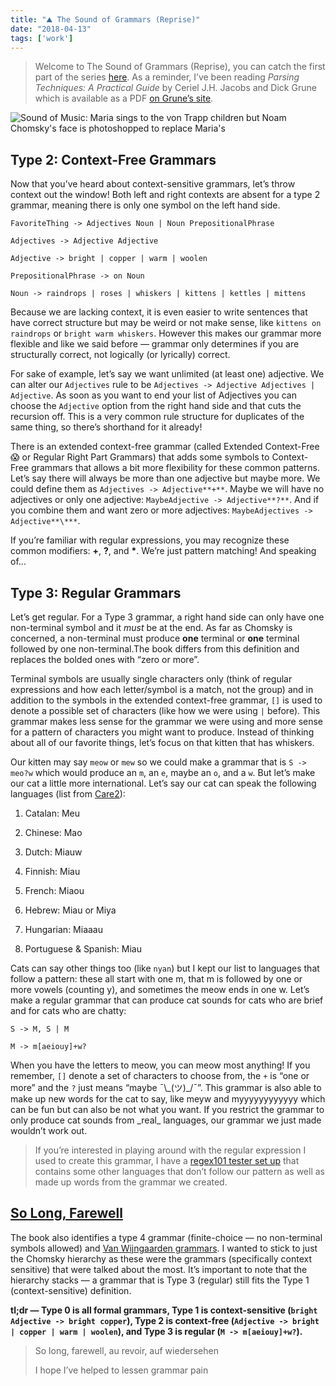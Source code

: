 ```yaml
---
title: "⛰ The Sound of Grammars (Reprise)"
date: "2018-04-13"
tags: ['work']
---
```


> Welcome to The Sound of Grammars (Reprise), you can catch the first part of the series [here](./the-sound-of-grammars). As a reminder, I’ve been reading _Parsing Techniques: A Practical Guide_ by Ceriel J.H. Jacobs and Dick Grune which is available as a PDF [on Grune’s site](https://dickgrune.com/Books/PTAPG_1st_Edition/BookBody.pdf).

![Sound of Music: Maria sings to the von Trapp children but Noam Chomsky's face is photoshopped to replace Maria's](./the-sound-of-music-reprise.jpg)

## Type 2: Context-Free Grammars

Now that you’ve heard about context-sensitive grammars, let’s throw context out the window! Both left and right contexts are absent for a type 2 grammar, meaning there is only one symbol on the left hand side.

```
FavoriteThing -> Adjectives Noun | Noun PrepositionalPhrase

Adjectives -> Adjective Adjective

Adjective -> bright | copper | warm | woolen

PrepositionalPhrase -> on Noun

Noun -> raindrops | roses | whiskers | kittens | kettles | mittens
```

Because we are lacking context, it is even easier to write sentences that have correct structure but may be weird or not make sense, like `kittens on raindrops` or `bright warm whiskers`. However this makes our grammar more flexible and like we said before — grammar only determines if you are structurally correct, not logically (or lyrically) correct.

For sake of example, let’s say we want unlimited (at least one) adjective. We can alter our `Adjectives` rule to be `Adjectives -> Adjective Adjectives | Adjective`. As soon as you want to end your list of Adjectives you can choose the `Adjective` option from the right hand side and that cuts the recursion off. This is a very common rule structure for duplicates of the same thing, so there’s shorthand for it already!

There is an extended context-free grammar (called Extended Context-Free 😱 or Regular Right Part Grammars) that adds some symbols to Context-Free grammars that allows a bit more flexibility for these common patterns. Let’s say there will always be more than one adjective but maybe more. We could define them as `Adjectives -> Adjective**+**`. Maybe we will have no adjectives or only one adjective: `MaybeAdjective -> Adjective**?**`. And if you combine them and want zero or more adjectives: `MaybeAdjectives -> Adjective**\***`.

If you’re familiar with regular expressions, you may recognize these common modifiers: **+**, **?**, and **\***. We’re just pattern matching! And speaking of…

## Type 3: Regular Grammars

Let’s get regular. For a Type 3 grammar, a right hand side can only have one non-terminal symbol and it _must_ be at the end. As far as Chomsky is concerned, a non-terminal must produce **one** terminal or **one** terminal followed by one non-terminal.The book differs from this definition and replaces the bolded ones with “zero or more”.

Terminal symbols are usually single characters only (think of regular expressions and how each letter/symbol is a match, not the group) and in addition to the symbols in the extended context-free grammar, `[]` is used to denote a possible set of characters (like how we were using `|` before). This grammar makes less sense for the grammar we were using and more sense for a pattern of characters you might want to produce. Instead of thinking about all of our favorite things, let’s focus on that kitten that has whiskers.

Our kitten may say `meow` or `mew` so we could make a grammar that is `S -> meo?w` which would produce an `m`, an `e`, maybe an `o`, and a `w`. But let’s make our cat a little more international. Let’s say our cat can speak the following languages (list from [Care2](https://www.care2.com/greenliving/what-does-a-cat-say-in-japanese-in-french-in-greek.html)):

1. Catalan: Meu

1. Chinese: Mao

1. Dutch: Miauw

1. Finnish: Miau

1. French: Miaou

1. Hebrew: Miau or Miya

1. Hungarian: Miaaau

1. Portuguese & Spanish: Miau

Cats can say other things too (like `nyan`) but I kept our list to languages that follow a pattern: these all start with one m, that m is followed by one or more vowels (counting y), and sometimes the meow ends in one w. Let’s make a regular grammar that can produce cat sounds for cats who are brief and for cats who are chatty:

```
S -> M, S | M

M -> m[aeiouy]+w?
```

When you have the letters to meow, you can meow most anything! If you remember, `[]` denote a set of characters to choose from, the `+` is “one or more” and the `?` just means “maybe ¯\\\_(ツ)\_/¯”. This grammar is also able to make up new words for the cat to say, like meyw and myyyyyyyyyyyy which can be fun but can also be not what you want. If you restrict the grammar to only produce cat sounds from \_real\_ languages, our grammar we just made wouldn’t work out.

> If you’re interested in playing around with the regular expression I used to create this grammar, I have a [regex101 tester set up](https://regex101.com/r/la7eSf/2) that contains some other languages that don’t follow our pattern as well as made up words from the grammar we created.

## [So Long, Farewell](https://www.youtube.com/watch?v=Qy9_lfjQopU)

The book also identifies a type 4 grammar (finite-choice — no non-terminal symbols allowed) and [Van Wijngaarden grammars](https://en.wikipedia.org/wiki/Van_Wijngaarden_grammar). I wanted to stick to just the Chomsky hierarchy as these were the grammars (specifically context sensitive) that were talked about the most. It’s important to note that the hierarchy stacks — a grammar that is Type 3 (regular) still fits the Type 1 (context-sensitive) definition.

**tl;dr — Type 0 is all formal grammars, Type 1 is context-sensitive (`bright Adjective -> bright copper`), Type 2 is context-free (`Adjective -> bright | copper | warm | woolen`), and Type 3 is regular (`M -> m[aeiouy]+w?`).**

> So long, farewell, au revoir, auf wiedersehen
>
> I hope I’ve helped to lessen grammar pain

